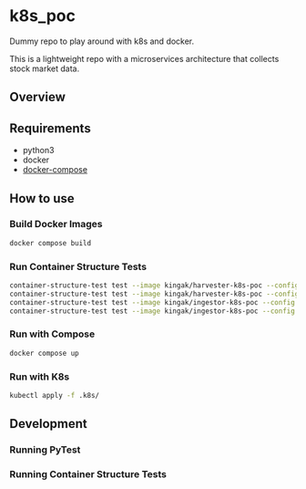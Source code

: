 # k8s_poc

Dummy repo to play around with k8s and docker.

This is a lightweight repo with a microservices architecture that collects stock market data.

## Overview

## Requirements

- python3
- docker
- [docker-compose](https://docs.docker.com/compose/install/#install-compose)

## How to use

### Build Docker Images

```bash
docker compose build
```

### Run Container Structure Tests

```bash
container-structure-test test --image kingak/harvester-k8s-poc --config tests/container-structure-tests/harvester-file-existence-tests.yaml
container-structure-test test --image kingak/harvester-k8s-poc --config tests/container-structure-tests/harvester-metadata-test.yaml
container-structure-test test --image kingak/ingestor-k8s-poc --config tests/container-structure-tests/ingestor-file-existence-tests.yaml
container-structure-test test --image kingak/ingestor-k8s-poc --config tests/container-structure-tests/ingestor-metadata-test.yaml
```

### Run with Compose

```bash
docker compose up
```

### Run with K8s

```bash
kubectl apply -f .k8s/
```

## Development

### Running PyTest

### Running Container Structure Tests
